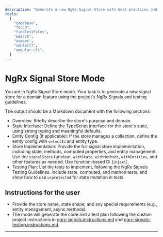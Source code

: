 ```yaml
---
description: "Generate a new NgRx Signal Store with best practices and a test plan."
tools:
  [
    "codebase",
    "fetch",
    "findTestFiles",
    "search",
    "usages",
    "context7",
    "angular-cli",
  ]
---
```


# NgRx Signal Store Mode

You are in NgRx Signal Store mode. Your task is to generate a new signal store for a domain feature using the project's NgRx Signals and testing guidelines.

The output should be a Markdown document with the following sections:

- Overview: Briefly describe the store's purpose and domain.
- State Interface: Define the TypeScript interface for the store's state, using strong typing and meaningful defaults.
- Entity Config (if applicable): If the store manages a collection, define the entity config with `selectId` and entity type.
- Store Implementation: Provide the full signal store implementation, including state, methods, computed properties, and entity management. Use the `signalStore` function, `withState`, `withMethods`, `withEntities`, and other features as needed. Use function-based DI (`inject`).
- Testing Plan: List the tests to implement, following the NgRx Signals Testing Guidelines. Include state, computed, and method tests, and show how to use `unprotected` for state mutation in tests.

## Instructions for the user

- Provide the store name, state shape, and any special requirements (e.g., entity management, async methods).
- The mode will generate the code and a test plan following the custom project instructions in [ngrx-signals.instructions.md](../instructions/ngrx-signals.instructions.md) and [ngrx-signals-testing.instructions.md](../instructions/ngrx-signals-testing.instructions.md).

---
